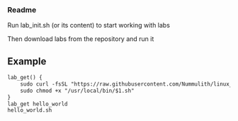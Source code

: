 ### Readme

Run lab_init.sh (or its content) to start working with labs

Then download labs from the repository and run it


## Example

```markdown
lab_get() {
    sudo curl -fsSL "https://raw.githubusercontent.com/Nummulith/linux_labs/main/$1.sh" -o "/usr/local/bin/$1.sh"
    sudo chmod +x "/usr/local/bin/$1.sh"
}
lab_get hello_world
hello_world.sh
```

